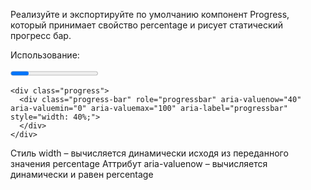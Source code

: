 Реализуйте и экспортируйте по умолчанию компонент Progress, который принимает свойство percentage и рисует статический прогресс бар.

Использование:

<Progress percentage={40} />;
Результат:
```
<div class="progress">
  <div class="progress-bar" role="progressbar" aria-valuenow="40" aria-valuemin="0" aria-valuemax="100" aria-label="progressbar" style="width: 40%;">
  </div>
</div>
```
Стиль width – вычисляется динамически исходя из переданного значения percentage
Аттрибут aria-valuenow – вычисляется динамически и равен percentage